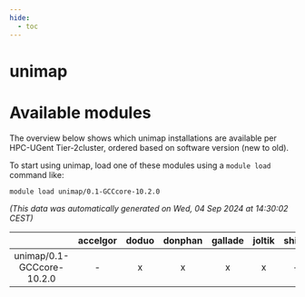 ```yaml
---
hide:
  - toc
---
```


unimap
======

# Available modules


The overview below shows which unimap installations are available per HPC-UGent Tier-2cluster, ordered based on software version (new to old).

To start using unimap, load one of these modules using a `module load` command like:

```shell
module load unimap/0.1-GCCcore-10.2.0
```

*(This data was automatically generated on Wed, 04 Sep 2024 at 14:30:02 CEST)*  

| |accelgor|doduo|donphan|gallade|joltik|shinx|skitty|
| :---: | :---: | :---: | :---: | :---: | :---: | :---: | :---: |
|unimap/0.1-GCCcore-10.2.0|-|x|x|x|x|-|x|
